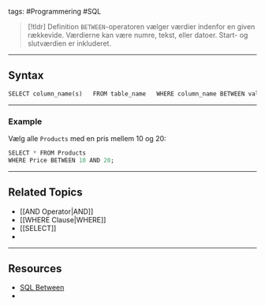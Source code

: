 tags: #Programmering #SQL

> [!tldr] Definition
> `BETWEEN`-operatoren vælger værdier indenfor en given rækkevide.
> Værdierne kan være numre, tekst, eller datoer.
> Start- og slutværdien er inkluderet.

---

## Syntax
```SQL
SELECT column_name(s)   FROM table_name   WHERE column_name BETWEEN value1 AND value2;
```

---

### Example
Vælg alle `Products` med en pris mellem 10 og 20:
```SQL
SELECT * FROM Products  
WHERE Price BETWEEN 10 AND 20;
```

---

## Related Topics
- [[AND Operator|AND]]
- [[WHERE Clause|WHERE]]
- [[SELECT]]
- 

---

## Resources
- [SQL Between](https://www.w3schools.com/sql/sql_between.asp)
- 